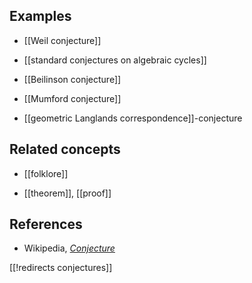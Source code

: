 
## Examples

* [[Weil conjecture]]

* [[standard conjectures on algebraic cycles]]

* [[Beilinson conjecture]]

* [[Mumford conjecture]]

* [[geometric Langlands correspondence]]-conjecture

## Related concepts

* [[folklore]]

* [[theorem]], [[proof]]

## References

* Wikipedia, _[Conjecture](http://en.wikipedia.org/wiki/Conjecture)_

[[!redirects conjectures]]
